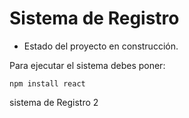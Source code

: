 <h1>Sistema de Registro</h1>

- Estado del proyecto en construcción.
  
Para ejecutar el sistema debes poner:

````npm install react````

sistema de Registro 2
